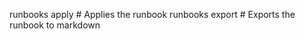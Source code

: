 runbooks apply <filename> # Applies the runbook 
runbooks export <filename> # Exports the runbook to markdown

